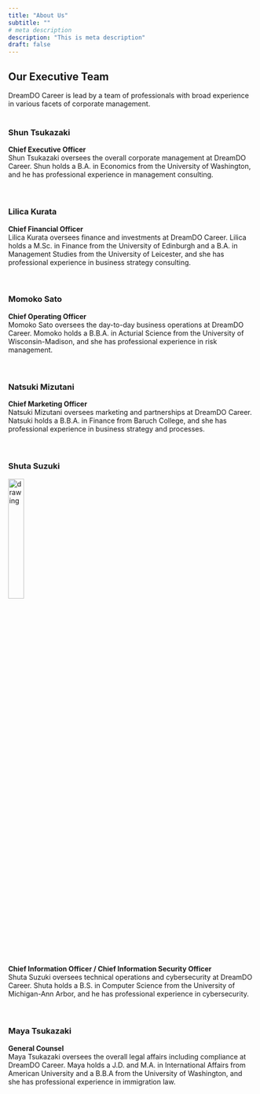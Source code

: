 ```yaml
---
title: "About Us"
subtitle: ""
# meta description
description: "This is meta description"
draft: false
---
```


## Our Executive Team
DreamDO Career is lead by a team of professionals with broad experience in various facets of corporate management. <br/><br/>

### Shun Tsukazaki
**Chief Executive Officer** <br/>
Shun Tsukazaki oversees the overall corporate management at DreamDO Career. Shun holds a B.A. in Economics from the University of Washington, and he has professional experience in management consulting.<br/><br/><br/>

### Lilica Kurata
**Chief Financial Officer** <br/>
Lilica Kurata oversees finance and investments at DreamDO Career. Lilica holds a M.Sc. in Finance from the University of Edinburgh and a B.A. in Management Studies from the University of Leicester, and she has professional experience in business strategy consulting.<br/><br/><br/>

### Momoko Sato
**Chief Operating Officer** <br/>
Momoko Sato oversees the day-to-day business operations at DreamDO Career. Momoko holds a B.B.A. in Acturial Science from the University of Wisconsin-Madison, and she has professional experience in risk management.<br/><br/><br/>

### Natsuki Mizutani
**Chief Marketing Officer** <br/>
Natsuki Mizutani oversees marketing and partnerships at DreamDO Career. Natsuki holds a B.B.A. in Finance from Baruch College, and she has professional experience in business strategy and processes.<br/><br/><br/>

### Shuta Suzuki
<div style="text-align:left"><img src="../../images/headshot/shuta.jpg" alt="drawing" width="25%" style="display: block; margin: 0px;"/></div>

**Chief Information Officer / Chief Information Security Officer** <br/>
Shuta Suzuki oversees technical operations and cybersecurity at DreamDO Career. Shuta holds a B.S. in Computer Science from the University of Michigan-Ann Arbor, and he has professional experience in cybersecurity.<br/><br/><br/>

### Maya Tsukazaki
**General Counsel** <br/>
Maya Tsukazaki oversees the overall legal affairs including compliance at DreamDO Career. Maya holds a J.D. and M.A. in International Affairs from American University and a B.B.A from the University of Washington, and she has professional experience in immigration law.<br/><br/><br/>

